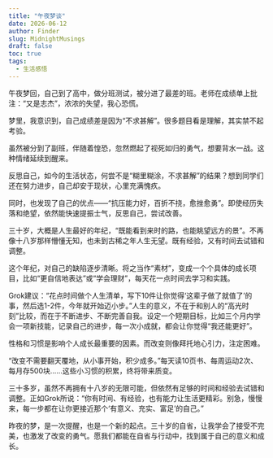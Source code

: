 ```yaml
---
title: "午夜梦谈"
date: 2026-06-12
author: Finder
slug: MidnightMusings
draft: false
toc: true
tags: 
  - 生活感悟
---
```


午夜梦回，自己到了高中，做分班测试，被分进了最差的班。老师在成绩单上批注：“又是志杰”，浓浓的失望，我心恐慌。

梦里，我意识到，自己成绩差是因为“不求甚解”。很多题目看是理解，其实禁不起考验。

虽然被分到了副班，伴随着惶恐，忽然燃起了视死如归的勇气，想要背水一战。这种情绪延续到醒来。

反思自己，如今的生活状态，何尝不是“糊里糊涂，不求甚解”的结果？想到同学们还在努力进步，自己却安于现状，心里充满愧疚。

同时，也发现了自己的优点——“抗压能力好，百折不挠，愈挫愈勇”。即使经历失落和绝望，依然能快速提振士气，反思自己，尝试改善。

三十岁，大概是人生最好的年纪，“既能看到来时的路，也能眺望远方的景”。不再像十八岁那样懵懂无知，也未到古稀之年人生无望。既有经验，又有时间去试错和调整。

这个年纪，对自己的缺陷逐步清晰。将之当作“素材”，变成一个个具体的成长项目，比如“更自信地表达”或“学会理财”，每天花一点时间去学习和实践。

Grok建议：“花点时间做个人生清单，写下10件让你觉得‘这辈子做了就值了’的事，然后选1-2件，今年就开始迈小步。”人生的意义，不在于和别人的“高光时刻”比较，而在于不断进步、不断完善自我。设定一个短期目标，比如三个月内学会一项新技能，记录自己的进步，每一次小成就，都会让你觉得“我还能更好”。

性格和习惯是影响个人成长最重要的因素。而改变则像拜托地心引力，注定困难。

“改变不需要翻天覆地，从小事开始，积少成多。”每天读10页书、每周运动2次、每月存500块……这些小习惯的积累，终将带来质变。

三十多岁，虽然不再拥有十八岁的无限可能，但依然有足够的时间和经验去试错和调整。正如Grok所说：“你有时间、有经验，也有能力让生活更精彩。别急，慢慢来，每一步都在让你更接近那个‘有意义、充实、富足’的自己。”

昨夜的梦，是一次提醒，也是一个新的起点。三十岁的自省，让我学会了接受不完美，也激发了改变的勇气。愿我们都能在自省与行动中，找到属于自己的意义和成长。
